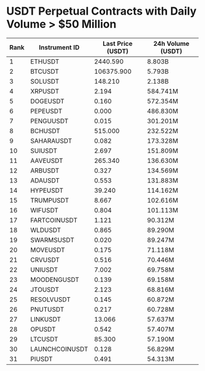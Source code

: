 # USDT Perpetual Contracts with Daily Volume > $50 Million

| Rank | Instrument ID | Last Price (USDT) | 24h Volume (USDT) |
|------|---------------|-------------------|-------------------|
| 1 | ETHUSDT | 2440.590 | 8.803B |
| 2 | BTCUSDT | 106375.900 | 5.793B |
| 3 | SOLUSDT | 148.210 | 2.138B |
| 4 | XRPUSDT | 2.194 | 584.741M |
| 5 | DOGEUSDT | 0.160 | 572.354M |
| 6 | PEPEUSDT | 0.000 | 486.830M |
| 7 | PENGUUSDT | 0.015 | 301.201M |
| 8 | BCHUSDT | 515.000 | 232.522M |
| 9 | SAHARAUSDT | 0.082 | 173.328M |
| 10 | SUIUSDT | 2.697 | 151.809M |
| 11 | AAVEUSDT | 265.340 | 136.630M |
| 12 | ARBUSDT | 0.327 | 134.569M |
| 13 | ADAUSDT | 0.553 | 131.883M |
| 14 | HYPEUSDT | 39.240 | 114.162M |
| 15 | TRUMPUSDT | 8.667 | 102.616M |
| 16 | WIFUSDT | 0.804 | 101.113M |
| 17 | FARTCOINUSDT | 1.121 | 90.312M |
| 18 | WLDUSDT | 0.865 | 89.290M |
| 19 | SWARMSUSDT | 0.020 | 89.247M |
| 20 | MOVEUSDT | 0.175 | 71.118M |
| 21 | CRVUSDT | 0.516 | 70.446M |
| 22 | UNIUSDT | 7.002 | 69.758M |
| 23 | MOODENGUSDT | 0.139 | 69.158M |
| 24 | JTOUSDT | 2.123 | 68.816M |
| 25 | RESOLVUSDT | 0.145 | 60.872M |
| 26 | PNUTUSDT | 0.217 | 60.728M |
| 27 | LINKUSDT | 13.066 | 57.637M |
| 28 | OPUSDT | 0.542 | 57.407M |
| 29 | LTCUSDT | 85.300 | 57.190M |
| 30 | LAUNCHCOINUSDT | 0.128 | 56.829M |
| 31 | PIUSDT | 0.491 | 54.313M |
